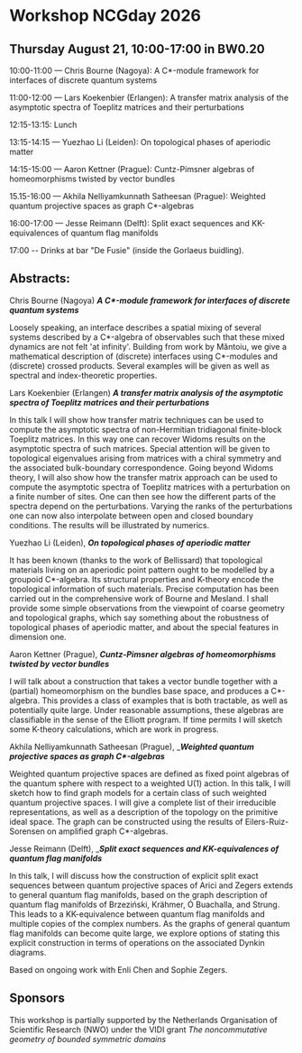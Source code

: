 <head>
    <script src="https://cdn.mathjax.org/mathjax/latest/MathJax.js?config=TeX-AMS-MML_HTMLorMML" type="text/javascript"></script>
    <script type="text/x-mathjax-config">
        MathJax.Hub.Config({
            tex2jax: {
            skipTags: ['script', 'noscript', 'style', 'textarea', 'pre'],
            inlineMath: [['$','$']]
            }
        });
    </script>
</head>

# Workshop NCGday 2026

## Thursday August 21, 10:00-17:00 in BW0.20

10:00-11:00 — Chris Bourne (Nagoya):  A C*-module framework for interfaces of discrete quantum systems

11:00-12:00 — Lars Koekenbier (Erlangen): A transfer matrix analysis of the asymptotic spectra of Toeplitz matrices and their perturbations

12:15-13:15: Lunch

13:15-14:15 —  Yuezhao Li (Leiden): On topological phases of aperiodic matter

14:15-15:00 —  Aaron Kettner (Prague): Cuntz-Pimsner algebras of homeomorphisms twisted by vector bundles

15.15-16:00 — Akhila Nelliyamkunnath Satheesan (Prague): Weighted quantum projective spaces as graph C*-algebras

16:00-17:00 — Jesse Reimann (Delft): Split exact sequences and KK-equivalences of quantum flag manifolds

17:00 -- Drinks at bar "De Fusie" (inside the Gorlaeus buidling).


## Abstracts:

Chris Bourne (Nagoya) ___A C*-module framework for interfaces of discrete quantum systems___

Loosely speaking, an interface describes a spatial mixing of several systems described by a C*-algebra of observables such that these mixed dynamics are not felt 'at infinity'. Building from work by Măntoiu, we give a mathematical description of (discrete) interfaces using C*-modules and (discrete) crossed products. Several examples will be given as well as spectral and index-theoretic properties.

Lars Koekenbier (Erlangen) ___A transfer matrix analysis of the asymptotic spectra of Toeplitz matrices and their perturbations___

In this talk I will show how transfer matrix techniques can be used to compute the asymptotic spectra of non-Hermitian tridiagonal finite-block Toeplitz matrices. In this way one can recover Widoms results on the asymptotic spectra of such matrices. Special attention will be given to topological eigenvalues arising from matrices with a chiral symmetry and the associated bulk-boundary correspondence. Going beyond Widoms theory, I will also show how the transfer matrix approach can be used to compute the asymptotic spectra of Toeplitz matrices with a perturbation on a finite number of sites. One can then see how the different parts of the spectra depend on the perturbations. Varying the ranks of the perturbations one can now also interpolate between open and closed boundary conditions. The results will be illustrated by numerics.

Yuezhao Li (Leiden), ___On topological phases of aperiodic matter___

It has been known (thanks to the work of Bellissard) that topological materials living on an aperiodic point pattern ought to be modelled by a groupoid C*-algebra. Its structural properties and K-theory encode the topological information of such materials. Precise computation has been carried out in the comprehensive work of Bourne and Mesland. I shall provide some simple observations from the viewpoint of coarse geometry and topological graphs, which say something about the robustness of topological phases of aperiodic matter, and about the special features in dimension one.


Aaron Kettner (Prague), ___Cuntz-Pimsner algebras of homeomorphisms twisted by vector bundles___

I will talk about a construction that takes a vector bundle together
with a (partial) homeomorphism on the bundles base space, and produces a
C*-algebra. This provides a class of examples that is both tractable, as
well as potentially quite large. Under reasonable assumptions, these
algebras are classifiable in the sense of the Elliott program. If time
permits I will sketch some K-theory calculations, which are work in
progress.

Akhila Nelliyamkunnath Satheesan (Prague), ____Weighted quantum projective spaces as graph C*-algebras___

Weighted quantum projective spaces are defined as fixed point algebras
of the quantum sphere with respect to a weighted U(1) action. In this
talk, I will sketch how to find graph models for a certain class of such
weighted quantum projective spaces. I will give a complete list of their
irreducible representations, as well as a description of the topology on
the primitive ideal space. The graph can be constructed using the
results of Eilers-Ruiz-Sorensen on amplified graph C*-algebras.

Jesse Reimann (Delft), ____Split exact sequences and KK-equivalences of quantum flag manifolds___

In this talk, I will discuss how the construction of explicit split exact sequences between quantum projective spaces of Arici and Zegers extends to general quantum flag manifolds, based on the graph description of quantum flag manifolds of Brzeziński, Krähmer, Ó Buachalla, and Strung. This leads to a KK-equivalence between quantum flag manifolds and multiple copies of the complex numbers. As the graphs of general quantum flag manifolds can become quite large, we explore options of stating this explicit construction in terms of operations on the associated Dynkin diagrams.

Based on ongoing work with Enli Chen and Sophie Zegers.

## Sponsors
This workshop is partially supported by the Netherlands Organisation of Scientific Research (NWO) under the VIDI grant _The noncommutative geometry of bounded symmetric domains_

